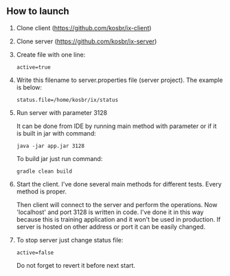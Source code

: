 ## How to launch

1. Clone client (https://github.com/kosbr/ix-client)

2. Clone server (https://github.com/kosbr/ix-server)

3.  Create file with one line:

    ```
    active=true
    ```

4. Write this filename to server.properties file (server project). The example is below:

    ```
    status.file=/home/kosbr/ix/status
    ```

5. Run server with parameter 3128

    It can be done from IDE by running main method with parameter or if it is built in 
    jar with command:
    
    ```
    java -jar app.jar 3128
    ```
    
    To build jar just run command:
    
    ```
    gradle clean build
    ```

6. Start the client. I've done several main methods for different tests. Every method is proper.

    Then client will connect to the server and perform the operations. Now 'localhost' and port 3128
    is written in code. I've done it in this way because this is training application and it won't be
    used in production. If server is hosted on other address or port it can be easily changed.

7. To stop server just change status file:

    ```
    active=false
    ```
    
    Do not forget to revert it before next start.